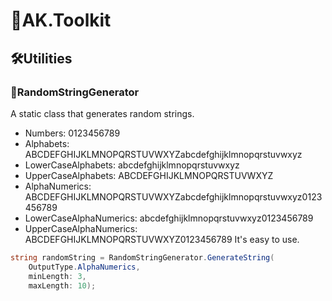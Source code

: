 # 🧰AK.Toolkit

## 🛠️Utilities
### 🧩RandomStringGenerator
A static class that generates random strings.
- Numbers: 0123456789
- Alphabets: ABCDEFGHIJKLMNOPQRSTUVWXYZabcdefghijklmnopqrstuvwxyz
- LowerCaseAlphabets: abcdefghijklmnopqrstuvwxyz
- UpperCaseAlphabets: ABCDEFGHIJKLMNOPQRSTUVWXYZ
- AlphaNumerics: ABCDEFGHIJKLMNOPQRSTUVWXYZabcdefghijklmnopqrstuvwxyz0123456789
- LowerCaseAlphaNumerics: abcdefghijklmnopqrstuvwxyz0123456789
- UpperCaseAlphaNumerics: ABCDEFGHIJKLMNOPQRSTUVWXYZ0123456789
It's easy to use.
```csharp
string randomString = RandomStringGenerator.GenerateString(
    OutputType.AlphaNumerics,
    minLength: 3,
    maxLength: 10);
```
